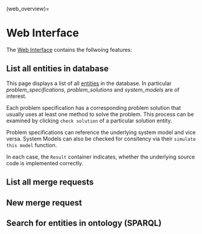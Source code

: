 (web_overview)=
# Web Interface 
[server_url]: https://testing.ackrep.org


The [Web Interface][server_url] contains the follwoing features:

## List all entities in database 


This page displays a list of all [entities](sec_entity_types) in the database. In particular *problem_specifications*,
*problem_solutions* and *system_models* are of interest. 

Each problem specification has a corresponding problem solution that usually uses at least one method to solve the 
problem. This process can be examined by clicking `check solution` of a particular solution entity. 

Problem specifications can reference the underlying system model and vice versa. System Models can also be checked for 
consitency via their `simulate this model` function.

In each case, the `Result` container indicates, whether the underlying source code is implemented correctly.

## List all merge requests

## New merge request

## Search for entities in ontology (SPARQL)
